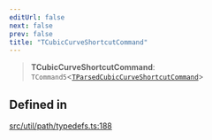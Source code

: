 ```yaml
---
editUrl: false
next: false
prev: false
title: "TCubicCurveShortcutCommand"
---
```


> **TCubicCurveShortcutCommand**: `TCommand5`\<[`TParsedCubicCurveShortcutCommand`](/api/namespaces/util/type-aliases/tparsedcubiccurveshortcutcommand/)\>

## Defined in

[src/util/path/typedefs.ts:188](https://github.com/fabricjs/fabric.js/blob/a0b4adf41e0a1fd81824114cedd4c32bfb8cac25/src/util/path/typedefs.ts#L188)
